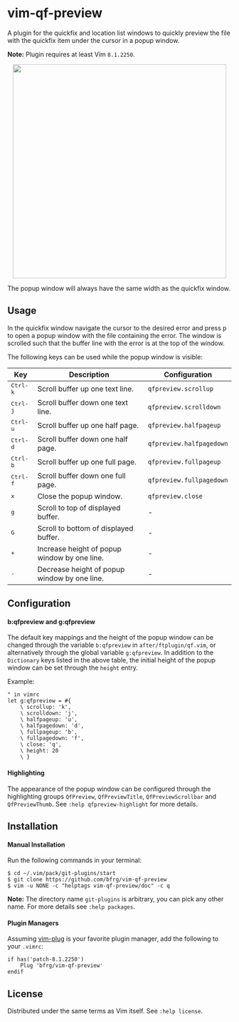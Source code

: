 # vim-qf-preview

A plugin for the quickfix and location list windows to quickly preview the file
with the quickfix item under the cursor in a popup window.

**Note:** Plugin requires at least Vim `8.1.2250`.

<dl>
  <p align="center">
  <a href="https://asciinema.org/a/265817">
    <img src="https://asciinema.org/a/265817.png" width="480">
  </a>
  </p>
</dl>

The popup window will always have the same width as the quickfix window.


## Usage

In the quickfix window navigate the cursor to the desired error and press
<kbd>p</kbd> to open a popup window with the file containing the error. The
window is scrolled such that the buffer line with the error is at the top of the
window.

The following keys can be used while the popup window is visible:

| Key               | Description                                 | Configuration           |
| ----------------- | ------------------------------------------- | ----------------------- |
| <kbd>Ctrl-k</kbd> | Scroll buffer up one text line.             | `qfpreview.scrollup`    |
| <kbd>Ctrl-j</kbd> | Scroll buffer down one text line.           | `qfpreview.scrolldown`  |
| <kbd>Ctrl-u</kbd> | Scroll buffer up one half page.             | `qfpreview.halfpageup`  |
| <kbd>Ctrl-d</kbd> | Scroll buffer down one half page.           | `qfpreview.halfpagedown`|
| <kbd>Ctrl-b</kbd> | Scroll buffer up one full page.             | `qfpreview.fullpageup`  |
| <kbd>Ctrl-f</kbd> | Scroll buffer down one full page.           | `qfpreview.fullpagedown`|
| <kbd>x</kbd>      | Close the popup window.                     | `qfpreview.close`       |
| <kbd>g</kbd>      | Scroll to top of displayed buffer.          | -                       |
| <kbd>G</kbd>      | Scroll to bottom of displayed buffer.       | -                       |
| <kbd>+</kbd>      | Increase height of popup window by one line.| -                       |
| <kbd>-</kbd>      | Decrease height of popup window by one line.| -                       |


## Configuration

#### b:qfpreview and g:qfpreview

The default key mappings and the height of the popup window can be changed
through the variable `b:qfpreview` in `after/ftplugin/qf.vim`, or alternatively
through the global variable `g:qfpreview`. In addition to the `Dictionary` keys
listed in the above table, the initial height of the popup window can be set
through the `height` entry.

Example:
```vim
" in vimrc
let g:qfpreview = #{
    \ scrollup: 'k',
    \ scrolldown: 'j',
    \ halfpageup: 'u',
    \ halfpagedown: 'd',
    \ fullpageup: 'b',
    \ fullpagedown: 'f',
    \ close: 'q',
    \ height: 20
    \ }
```

#### Highlighting

The appearance of the popup window can be configured through the highlighting
groups `QfPreview`, `QfPreviewTitle`, `QfPreviewScrollbar` and `QfPreviewThumb`.
See `:help qfpreview-highlight` for more details.


## Installation

#### Manual Installation

Run the following commands in your terminal:
```
$ cd ~/.vim/pack/git-plugins/start
$ git clone https://github.com/bfrg/vim-qf-preview
$ vim -u NONE -c "helptags vim-qf-preview/doc" -c q
```
**Note:** The directory name `git-plugins` is arbitrary, you can pick any other
name. For more details see `:help packages`.

#### Plugin Managers

Assuming [vim-plug](https://github.com/junegunn/vim-plug) is your favorite
plugin manager, add the following to your `.vimrc`:
```vim
if has('patch-8.1.2250')
    Plug 'bfrg/vim-qf-preview'
endif
```


## License

Distributed under the same terms as Vim itself. See `:help license`.

